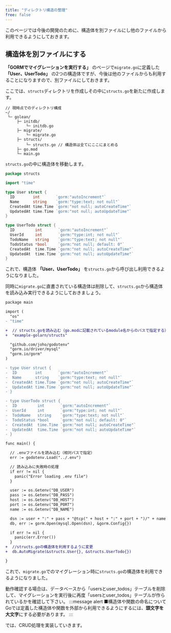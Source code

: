 ```yaml
---
title: "ディレクトリ構造の整理"
free: false
---
```


このページでは今後の開発のために、構造体を別ファイルにし他のファイルから利用できるようにしておきます。

## 構造体を別ファイルにする
**「GORMでマイグレーションを実行する」** のページで`migrate.go`に定義した **「User、UserTodo」** の2つの構造体ですが、今後は他のファイルからも利用することになりますので、別ファイルにしておきます。

ここでは、`structs`ディレクトリを作成しその中に`structs.go`を新たに作成します。
```
// 現時点でのディレクトリ構成
~/
 └─ golean/
     ├─ initdb/
         └─ initdb.go
     ├─ migrate/
         └─ migrate.go
     ├─ structs/
         └─ structs.go // 構造体は全てにここにまとめる
     ├─ go.mod
     └─ main.go
```

`structs.go`の中に構造体を移動します。

```go:/structs/structs.go
package structs

import "time"

type User struct {
  ID        int       `gorm:"autoIncrement"`
  Name      string    `gorm:"type:text; not null"`
  CreatedAt time.Time `gorm:"not null; autoCreateTime"`
  UpdatedAt time.Time `gorm:"not null; autoUpdateTime"`
}

type UserTodo struct {
  ID         int       `gorm:"autoIncrement"`
  UserId     int       `gorm:"type:int; not null"`
  TodoName   string    `gorm:"type:text; not null"`
  TodoStatus *bool     `gorm:"not null; default: 0"`
  CreatedAt  time.Time `gorm:"not null; autoCreateTime"`
  UpdatedAt  time.Time `gorm:"not null; autoUpdateTime"`
}
```

これで、構造体 **「User、UserTodo」** を`structs.go`から呼び出し利用できるようになりました。

同時に`migrate.go`に直書されている構造体は削除して、`structs.go`から構造体を読み込み実行できるようにしておきましょう。

```diff go:main.go
package main

import (
  "os"
- "time"

+  // structs.goを読み込む（go.modに記載されているmodule名からのパスで指定する）
+  "example-golarn/structs"

  "github.com/joho/godotenv"
  "gorm.io/driver/mysql"
  "gorm.io/gorm"
)

- type User struct {
-  ID        int       `gorm:"autoIncrement"`
-  Name      string    `gorm:"type:text; not null"`
-  CreatedAt time.Time `gorm:"not null; autoCreateTime"`
-  UpdatedAt time.Time `gorm:"not null; autoUpdateTime"`
- }

- type UserTodo struct {
-  ID         int       `gorm:"autoIncrement"`
-  UserId     int       `gorm:"type:int; not null"`
-  TodoName   string    `gorm:"type:text; not null"`
-  TodoStatus *bool     `gorm:"not null; default: 0"`
-  CreatedAt  time.Time `gorm:"not null; autoCreateTime"`
-  UpdatedAt  time.Time `gorm:"not null; autoUpdateTime"`
- }

func main() {

  // .envファイルを読み込む（相対パスで指定）
  err := godotenv.Load("../.env")

  // 読み込みに失敗時の処理
  if err != nil {
    panic("Error loading .env file")
  }

  user := os.Getenv("DB_USER")
  pass := os.Getenv("DB_PASS")
  host := os.Getenv("DB_HOST")
  port := os.Getenv("DB_PORT")
  name := os.Getenv("DB_NAME")

  dsn := user + ":" + pass + "@tcp(" + host + ":" + port + ")/" + name + "?charset=utf8mb4&parseTime=True&loc=Local"
  db, err := gorm.Open(mysql.Open(dsn), &gorm.Config{})

  if err != nil {
    panic(err.Error())
  }
+  //structs.goの構造体を利用するように変更
+  db.AutoMigrate(&structs.User{}, &structs.UserTodo{})

}
```
これで、`migrate.go`でのマイグレーション時に`structs.go`の構造体を利用できるようになりました。

動作確認する場合は、データベースから「usersとuser_todos」テーブルを削除して、マイグレーションを実行後に再度「usersとuser_todos」テーブルが作られているかを確認して下さい。
:::message alert
■構造体や関数の命名について
Goでは定義した構造体や関数を外部から利用できるようにするには、**頭文字を大文字**にする必要があります。
:::

では、CRUD処理を実装していきます。
